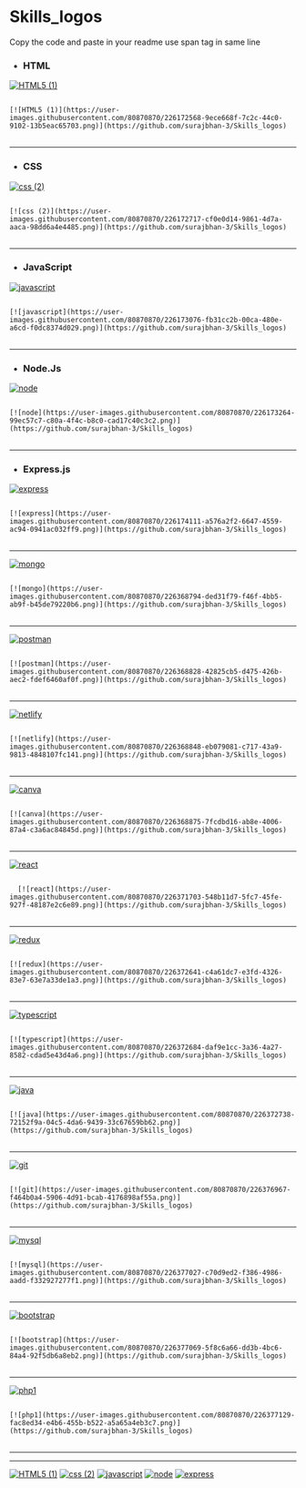 # Skills_logos


  Copy the code and paste in your readme use span tag in same line



* ### HTML
[![HTML5 (1)](https://user-images.githubusercontent.com/80870870/226172568-9ece668f-7c2c-44c0-9102-13b5eac65703.png)](https://github.com/surajbhan-3/Skills_logos)
<pre>
<code>
[![HTML5 (1)](https://user-images.githubusercontent.com/80870870/226172568-9ece668f-7c2c-44c0-9102-13b5eac65703.png)](https://github.com/surajbhan-3/Skills_logos)
</code>
</pre>
<hr>

* ### CSS
[![css (2)](https://user-images.githubusercontent.com/80870870/226172717-cf0e0d14-9861-4d7a-aaca-98dd6a4e4485.png)](https://github.com/surajbhan-3/Skills_logos)

<pre>
<code>
[![css (2)](https://user-images.githubusercontent.com/80870870/226172717-cf0e0d14-9861-4d7a-aaca-98dd6a4e4485.png)](https://github.com/surajbhan-3/Skills_logos)
</code>
</pre>
<hr>


* ### JavaScript

[![javascript](https://user-images.githubusercontent.com/80870870/226173076-fb31cc2b-00ca-480e-a6cd-f0dc8374d029.png)](https://github.com/surajbhan-3/Skills_logos)

<pre>
<code>
[![javascript](https://user-images.githubusercontent.com/80870870/226173076-fb31cc2b-00ca-480e-a6cd-f0dc8374d029.png)](https://github.com/surajbhan-3/Skills_logos)
</code>
</pre>
<hr>


* ### Node.Js

[![node](https://user-images.githubusercontent.com/80870870/226173264-99ec57c7-c80a-4f4c-b8c0-cad17c40c3c2.png)](https://github.com/surajbhan-3/Skills_logos)

<pre>
<code>
[![node](https://user-images.githubusercontent.com/80870870/226173264-99ec57c7-c80a-4f4c-b8c0-cad17c40c3c2.png)](https://github.com/surajbhan-3/Skills_logos)
</code>
</pre>
<hr>

* ### Express.js
[![express](https://user-images.githubusercontent.com/80870870/226174111-a576a2f2-6647-4559-ac94-0941ac032ff9.png)](https://github.com/surajbhan-3/Skills_logos)


<pre>
<code>
[![express](https://user-images.githubusercontent.com/80870870/226174111-a576a2f2-6647-4559-ac94-0941ac032ff9.png)](https://github.com/surajbhan-3/Skills_logos)
</code>
</pre>
<hr>

[![mongo](https://user-images.githubusercontent.com/80870870/226368794-ded31f79-f46f-4bb5-ab9f-b45de79220b6.png)](https://github.com/surajbhan-3/Skills_logos)

<pre>
<code>
[![mongo](https://user-images.githubusercontent.com/80870870/226368794-ded31f79-f46f-4bb5-ab9f-b45de79220b6.png)](https://github.com/surajbhan-3/Skills_logos)
</code>
</pre>
<hr>


[![postman](https://user-images.githubusercontent.com/80870870/226368828-42825cb5-d475-426b-aec2-fdef6460af0f.png)](https://github.com/surajbhan-3/Skills_logos)
<pre>
<code>
[![postman](https://user-images.githubusercontent.com/80870870/226368828-42825cb5-d475-426b-aec2-fdef6460af0f.png)](https://github.com/surajbhan-3/Skills_logos)
</code>
</pre>
<hr>


[![netlify](https://user-images.githubusercontent.com/80870870/226368848-eb079081-c717-43a9-9813-4848107fc141.png)](https://github.com/surajbhan-3/Skills_logos)

<pre>
<code>
[![netlify](https://user-images.githubusercontent.com/80870870/226368848-eb079081-c717-43a9-9813-4848107fc141.png)](https://github.com/surajbhan-3/Skills_logos)
</code>
</pre>
<hr>

[![canva](https://user-images.githubusercontent.com/80870870/226368875-7fcdbd16-ab8e-4006-87a4-c3a6ac84845d.png)](https://github.com/surajbhan-3/Skills_logos)
<pre>
<code>
[![canva](https://user-images.githubusercontent.com/80870870/226368875-7fcdbd16-ab8e-4006-87a4-c3a6ac84845d.png)](https://github.com/surajbhan-3/Skills_logos)
</code>
</pre>
<hr>
  
[![react](https://user-images.githubusercontent.com/80870870/226371703-548b11d7-5fc7-45fe-927f-48187e2c6e89.png)](https://github.com/surajbhan-3/Skills_logos)
<pre>
<code>
  [![react](https://user-images.githubusercontent.com/80870870/226371703-548b11d7-5fc7-45fe-927f-48187e2c6e89.png)](https://github.com/surajbhan-3/Skills_logos)
</code>
</pre>
<hr>

[![redux](https://user-images.githubusercontent.com/80870870/226372641-c4a61dc7-e3fd-4326-83e7-63e7a33de1a3.png)](https://github.com/surajbhan-3/Skills_logos)
  
<pre>
<code>
[![redux](https://user-images.githubusercontent.com/80870870/226372641-c4a61dc7-e3fd-4326-83e7-63e7a33de1a3.png)](https://github.com/surajbhan-3/Skills_logos)
</code>
</pre>
<hr>

[![typescript](https://user-images.githubusercontent.com/80870870/226372684-daf9e1cc-3a36-4a27-8582-cdad5e43d4a6.png)](https://github.com/surajbhan-3/Skills_logos)
  
<pre>
<code>
[![typescript](https://user-images.githubusercontent.com/80870870/226372684-daf9e1cc-3a36-4a27-8582-cdad5e43d4a6.png)](https://github.com/surajbhan-3/Skills_logos)
</code>
</pre>
 <hr>


[![java](https://user-images.githubusercontent.com/80870870/226372738-72152f9a-04c5-4da6-9439-33c67659bb62.png)](https://github.com/surajbhan-3/Skills_logos)
  
<pre>
<code>
[![java](https://user-images.githubusercontent.com/80870870/226372738-72152f9a-04c5-4da6-9439-33c67659bb62.png)](https://github.com/surajbhan-3/Skills_logos)
</code>
</pre>

<hr>

[![git](https://user-images.githubusercontent.com/80870870/226376967-f464b0a4-5906-4d91-bcab-4176898af55a.png)](https://github.com/surajbhan-3/Skills_logos)

<pre>
<code>
[![git](https://user-images.githubusercontent.com/80870870/226376967-f464b0a4-5906-4d91-bcab-4176898af55a.png)](https://github.com/surajbhan-3/Skills_logos)
</code>
</pre>

<hr>


[![mysql](https://user-images.githubusercontent.com/80870870/226377027-c70d9ed2-f386-4986-aadd-f332927277f1.png)](https://github.com/surajbhan-3/Skills_logos)
<pre>
<code>
[![mysql](https://user-images.githubusercontent.com/80870870/226377027-c70d9ed2-f386-4986-aadd-f332927277f1.png)](https://github.com/surajbhan-3/Skills_logos)
</code>
</pre>

<hr>



[![bootstrap](https://user-images.githubusercontent.com/80870870/226377069-5f8c6a66-dd3b-4bc6-84a4-92f5db6a8eb2.png)](https://github.com/surajbhan-3/Skills_logos)
<pre>
<code>
[![bootstrap](https://user-images.githubusercontent.com/80870870/226377069-5f8c6a66-dd3b-4bc6-84a4-92f5db6a8eb2.png)](https://github.com/surajbhan-3/Skills_logos)
</code>
</pre>
<hr>



[![php1](https://user-images.githubusercontent.com/80870870/226377129-fac8ed34-e4b6-455b-b522-a5a65a4eb3c7.png)](https://github.com/surajbhan-3/Skills_logos)

<pre>
<code>
[![php1](https://user-images.githubusercontent.com/80870870/226377129-fac8ed34-e4b6-455b-b522-a5a65a4eb3c7.png)](https://github.com/surajbhan-3/Skills_logos)
</code>
</pre>
<hr>


<hr>

[![HTML5 (1)](https://user-images.githubusercontent.com/80870870/226172568-9ece668f-7c2c-44c0-9102-13b5eac65703.png)](https://github.com/surajbhan-3/Skills_logos) <span>[![css (2)](https://user-images.githubusercontent.com/80870870/226172717-cf0e0d14-9861-4d7a-aaca-98dd6a4e4485.png)](https://github.com/surajbhan-3/Skills_logos) <span> [![javascript](https://user-images.githubusercontent.com/80870870/226173076-fb31cc2b-00ca-480e-a6cd-f0dc8374d029.png)](https://github.com/surajbhan-3/Skills_logos) <span>[![node](https://user-images.githubusercontent.com/80870870/226173264-99ec57c7-c80a-4f4c-b8c0-cad17c40c3c2.png)](https://github.com/surajbhan-3/Skills_logos)<span> [![express](https://user-images.githubusercontent.com/80870870/226174111-a576a2f2-6647-4559-ac94-0941ac032ff9.png)](https://github.com/surajbhan-3/Skills_logos)
